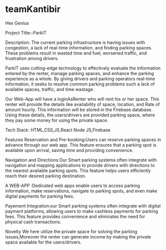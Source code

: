 # teamKantibir
Hex Genius

Project Title:-ParkIT

Description:
The current parking infrastructure is having issues with congestion, a lack of real-time information, and finding parking spaces. These problems 
result in wasted time and fuel, worsened traffic, and frustration among drivers.

ParkIT uses cutting-edge technology to effectively evaluate the information entered by the renter, manage parking spaces, and
enhance the parking experience as a whole. By giving drivers and parking operators real-time information, it seeks to resolve common parking problems
such a lack of available spaces, traffic, and time wastage.

Our Web-App will have a loginAsRenter who will rent his or her space. This renter will provide the details like availability of space, location,
and Rate of amount hourly. This information will be stored in the Firebase database. Using these details, the users/drivers are provided parking space, 
where they pay some money for using the private space.

Tech Stack:
HTML,CSS,JS,React Node JS,Firebase

Features
Reservation and Pre-booking:Users can reserve parking spaces in advance through our web app. This feature ensures that a parking spot is available upon arrival,
saving time and providing convenience.

Navigation and Directions:Our Smart parking systems often integrate with navigation and mapping applications to provide drivers with directions to the nearest
available parking spots. This feature helps users efficiently reach their desired parking destination.

A WEB-APP :Dedicated web apps enable users to access parking information, make reservations, navigate to
parking spots, and even make digital payments for parking fees. 

Payement Integration:our Smart parking systems often integrate with digital payment platforms, allowing users 
to make cashless payments for parking fees. This feature provides convenience and eliminates the need for physical cash transactions.

Novelty 
We here utilize the  private space for solving the parking issues,Moreover the renter can generate income by making the private space
available for the users/drivers.







